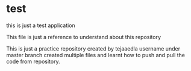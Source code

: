 # test
this is just a test application

This file is just a reference to understand about this repository

This is just a practice repository created by tejaaedla username under master branch
created multiple files and learnt how to push and pull the code from repository.
